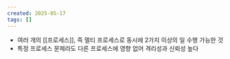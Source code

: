 ```yaml
---
created: 2025-05-17
tags: []
---
```

- 여러 개의 [[프로세스]], 즉 멀티 프로세스로 동시에 2가지 이상의 일 수행 가능한 것
- 특정 프로세스 문제라도 다른 프로세스에 영향 없어 격리성과 신뢰성 높다
